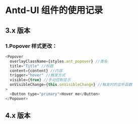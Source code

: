 # Antd-UI 组件的使用记录

## 3.x 版本

### 1.Popover 样式更改：

```js
<Popover
  overlayClassName={styles.ant_popover} //类名
  title="Title" //标题
  content={content} //内容
  trigger="hover" //触发方式
  visible={true} //手动控制显示
  onVisibleChange={this.onVisibleChange} //触发时的监听函数
>
  <Button type="primary">Hover me</Button>
</Popover>
```

## 4.x 版本

